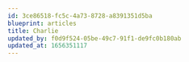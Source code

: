 ```yaml
---
id: 3ce86518-fc5c-4a73-8728-a8391351d5ba
blueprint: articles
title: Charlie
updated_by: f0d9f524-05be-49c7-91f1-de9fc0b180ab
updated_at: 1656351117
---
```

